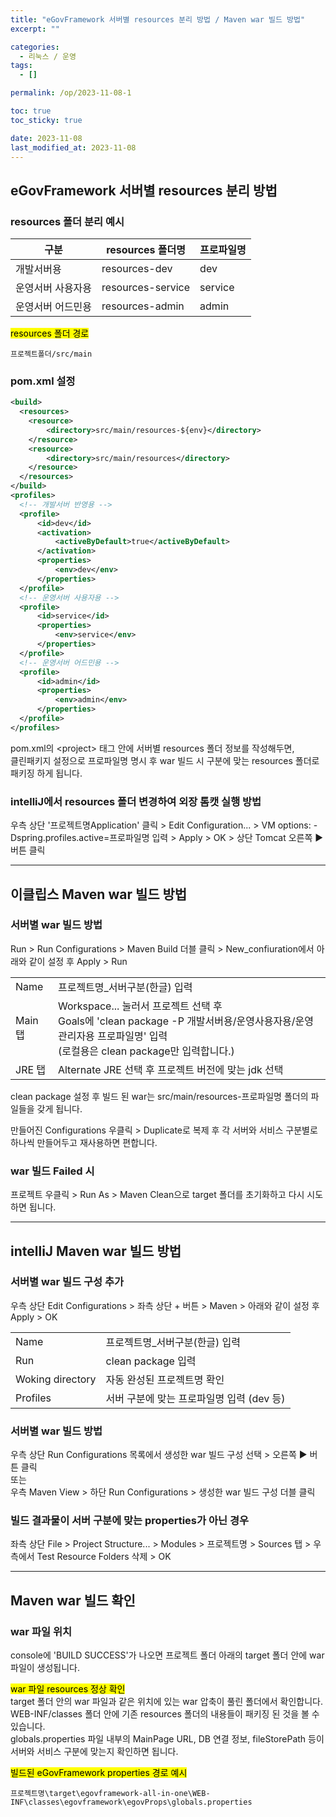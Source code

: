 ```yaml
---
title: "eGovFramework 서버별 resources 분리 방법 / Maven war 빌드 방법"
excerpt: ""

categories:
  - 리눅스 / 운영
tags:
  - []

permalink: /op/2023-11-08-1

toc: true
toc_sticky: true

date: 2023-11-08
last_modified_at: 2023-11-08
---
```


## eGovFramework 서버별 resources 분리 방법

### resources 폴더 분리 예시
<table>
  <thead>
    <tr>
      <th>구분</th>
      <th>resources 폴더명</th>
      <th>프로파일명</th>
    </tr>
  </thead>
  <tbody>
    <tr>
      <td>개발서버용</td>
      <td>resources-dev</td>
      <td>dev</td>
    </tr>
    <tr>
      <td>운영서버 사용자용</td>
      <td>resources-service</td>
      <td>service</td>
    </tr>
    <tr>
      <td>운영서버 어드민용</td>
      <td>resources-admin</td>
      <td>admin</td>
    </tr>
  </tbody>
</table>

<mark>resources 폴더 경로</mark>
``` 
프로젝트폴더/src/main
```

### pom.xml 설정
```xml
<build>
  <resources>
    <resource>
        <directory>src/main/resources-${env}</directory>
    </resource>
    <resource>
        <directory>src/main/resources</directory>
    </resource>
  </resources> 
</build>
<profiles>
  <!-- 개발서버 반영용 -->
  <profile>
      <id>dev</id>
      <activation>
          <activeByDefault>true</activeByDefault>
      </activation>
      <properties>
          <env>dev</env>
      </properties>
  </profile>
  <!-- 운영서버 사용자용 -->
  <profile>
      <id>service</id>
      <properties>
          <env>service</env>
      </properties>
  </profile>
  <!-- 운영서버 어드민용 -->
  <profile>
      <id>admin</id>
      <properties>
          <env>admin</env>
      </properties>
  </profile>
</profiles>
```
pom.xml의 \<project> 태그 안에 서버별 resources 폴더 정보를 작성해두면,  
클린패키지 설정으로 프로파일명 명시 후 war 빌드 시 구분에 맞는 resources 폴더로 패키징 하게 됩니다.

### intelliJ에서 resources 폴더 변경하여 외장 톰캣 실행 방법
우측 상단 '프로젝트명Application' 클릭 > Edit Configuration... > VM options: -Dspring.profiles.active=프로파일명 입력 > Apply > OK > 상단 Tomcat 오른쪽 ▶ 버튼 클릭

---

## 이클립스 Maven war 빌드 방법

### 서버별 war 빌드 방법
Run > Run Configurations > Maven Build 더블 클릭 > New_confiuration에서 아래와 같이 설정 후 Apply > Run
<table class="table_2_left">
  <tbody>
    <tr>
      <td>Name</td>
      <td>프로젝트명_서버구분(한글) 입력</td>
    </tr>
    <tr>
      <td>Main 탭</td>
      <td>Workspace... 눌러서 프로젝트 선택 후<br>Goals에 'clean package -P 개발서버용/운영사용자용/운영관리자용 프로파일명' 입력<br>(로컬용은 clean package만 입력합니다.)</td>
    </tr>
    <tr>
      <td>JRE 탭</td>
      <td>Alternate JRE 선택 후 프로젝트 버전에 맞는 jdk 선택</td>
    </tr>
  </tbody>
</table>
clean package 설정 후 빌드 된 war는 src/main/resources-프로파일명 폴더의 파일들을 갖게 됩니다.

만들어진 Configurations 우클릭 > Duplicate로 복제 후 각 서버와 서비스 구분별로 하나씩 만들어두고 재사용하면 편합니다.

### war 빌드 Failed 시
프로젝트 우클릭 > Run As > Maven Clean으로 target 폴더를 초기화하고 다시 시도하면 됩니다.

---

## intelliJ Maven war 빌드 방법

### 서버별 war 빌드 구성 추가
우측 상단 Edit Configurations > 좌측 상단 + 버튼 > Maven > 아래와 같이 설정 후 Apply > OK
<table class="table_2_left">
  <tbody>
    <tr>
      <td>Name</td>
      <td>프로젝트명_서버구분(한글) 입력</td>
    </tr>
    <tr>
      <td>Run</td>
      <td>clean package 입력</td>
    </tr>
    <tr>
      <td>Woking directory</td>
      <td>자동 완성된 프로젝트명 확인</td>
    </tr>
    <tr>
      <td>Profiles</td>
      <td>서버 구분에 맞는 프로파일명 입력 (dev 등)</td>
    </tr>
  </tbody>
</table>

### 서버별 war 빌드 방법
우측 상단 Run Configurations 목록에서 생성한 war 빌드 구성 선택 > 오른쪽 ▶ 버튼 클릭  
또는  
우측 Maven View > 하단 Run Configurations > 생성한 war 빌드 구성 더블 클릭

### 빌드 결과물이 서버 구분에 맞는 properties가 아닌 경우
좌측 상단 File > Project Structure... > Modules > 프로젝트명 > Sources 탭 > 우측에서 Test Resource Folders 삭제 > OK

---

## Maven war 빌드 확인

### war 파일 위치
console에 'BUILD SUCCESS'가 나오면 프로젝트 폴더 아래의 target 폴더 안에 war 파일이 생성됩니다.

<mark>war 파일 resources 정상 확인</mark>  
target 폴더 안의 war 파일과 같은 위치에 있는 war 압축이 풀린 폴더에서 확인합니다.  
WEB-INF/classes 폴더 안에 기존 resources 폴더의 내용들이 패키징 된 것을 볼 수 있습니다.  
globals.properties 파일 내부의 MainPage URL, DB 연결 정보, fileStorePath 등이 서버와 서비스 구분에 맞는지 확인하면 됩니다.

<mark>빌드된 eGovFramework properties 경로 예시</mark>
```
프로젝트명\target\egovframework-all-in-one\WEB-INF\classes\egovframework\egovProps\globals.properties
```
